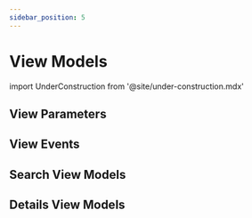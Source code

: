 ```yaml
---
sidebar_position: 5
---
```


# View Models

import UnderConstruction from  '@site/under-construction.mdx'

<UnderConstruction />

## View Parameters
## View Events
## Search View Models
## Details View Models
